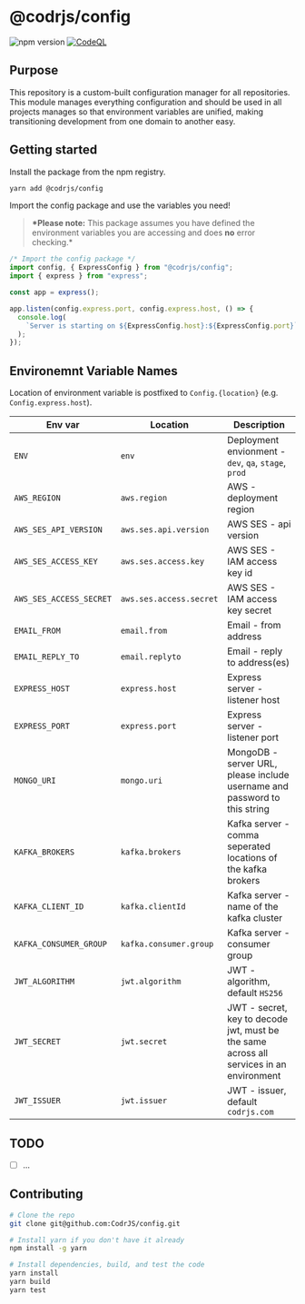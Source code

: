 # @codrjs/config

![npm version](https://img.shields.io/npm/v/@codrjs/config)
[![CodeQL](https://github.com/CodrJS/config/actions/workflows/codeql.yml/badge.svg?branch=main)](https://github.com/CodrJS/config/actions/workflows/codeql.yml)

## Purpose

This repository is a custom-built configuration manager for all repositories. This module manages everything configuration and should be used in all projects manages so that environment variables are unified, making transitioning development from one domain to another easy.

## Getting started

Install the package from the npm registry.

```bash
yarn add @codrjs/config
```

Import the config package and use the variables you need!

> **\*Please note:** This package assumes you have defined the environment variables you are accessing and does **no** error checking.\*

```ts
/* Import the config package */
import config, { ExpressConfig } from "@codrjs/config";
import { express } from "express";

const app = express();

app.listen(config.express.port, config.express.host, () => {
  console.log(
    `Server is starting on ${ExpressConfig.host}:${ExpressConfig.port}`,
  );
});
```

## Environemnt Variable Names

Location of environment variable is postfixed to `Config.{location}` (e.g. `Config.express.host`).

| Env var                 | Location                | Description                                                                             |
| ----------------------- | ----------------------- | --------------------------------------------------------------------------------------- |
| `ENV`                   | `env`                   | Deployment envionment - `dev`, `qa`, `stage`, `prod`                                    |
| `AWS_REGION`            | `aws.region`            | AWS - deployment region                                                                 |
| `AWS_SES_API_VERSION`   | `aws.ses.api.version`   | AWS SES - api version                                                                   |
| `AWS_SES_ACCESS_KEY`    | `aws.ses.access.key`    | AWS SES - IAM access key id                                                             |
| `AWS_SES_ACCESS_SECRET` | `aws.ses.access.secret` | AWS SES - IAM access key secret                                                         |
| `EMAIL_FROM`            | `email.from`            | Email - from address                                                                    |
| `EMAIL_REPLY_TO`        | `email.replyto`         | Email - reply to address(es)                                                            |
| `EXPRESS_HOST`          | `express.host`          | Express server - listener host                                                          |
| `EXPRESS_PORT`          | `express.port`          | Express server - listener port                                                          |
| `MONGO_URI`             | `mongo.uri`             | MongoDB - server URL, please include username and password to this string               |
| `KAFKA_BROKERS`         | `kafka.brokers`         | Kafka server - comma seperated locations of the kafka brokers                           |
| `KAFKA_CLIENT_ID`       | `kafka.clientId`        | Kafka server - name of the kafka cluster                                                |
| `KAFKA_CONSUMER_GROUP`  | `kafka.consumer.group`  | Kafka server - consumer group                                                           |
| `JWT_ALGORITHM`         | `jwt.algorithm`         | JWT - algorithm, default `HS256`                                                        |
| `JWT_SECRET`            | `jwt.secret`            | JWT - secret, key to decode jwt, must be the same across all services in an environment |
| `JWT_ISSUER`            | `jwt.issuer`            | JWT - issuer, default `codrjs.com`                                                      |

## TODO

- [ ] ...

## Contributing

```bash
# Clone the repo
git clone git@github.com:CodrJS/config.git

# Install yarn if you don't have it already
npm install -g yarn

# Install dependencies, build, and test the code
yarn install
yarn build
yarn test
```
